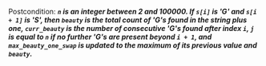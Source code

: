 Postcondition: ***`n` is an integer between 2 and 100000. If `s[i]` is 'G' and `s[i + 1]` is 'S', then `beauty` is the total count of 'G's found in the string plus one, `curr_beauty` is the number of consecutive 'G's found after index `i`, `j` is equal to `n` if no further 'G's are present beyond `i + 1`, and `max_beauty_one_swap` is updated to the maximum of its previous value and `beauty`.***